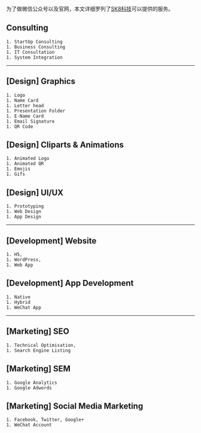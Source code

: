 为了做微信公众号以及官网，本文详细罗列了[SK8科技](https://sk8.tech)可以提供的服务。

## Consulting
    1. StartUp Consulting
    1. Business Consulting
    1. IT Consultation
    1. System Integration
---
  ## [Design] Graphics
    1. Logo
    1. Name Card
    1. Letter head
    1. Presentation Folder
    1. E-Name Card
    1. Email Signature
    1. QR Code
  ## [Design] Cliparts & Animations
    1. Animated Logo
    1. Animated QR
    1. Emojis
    1. Gifs
  ## [Design] UI/UX
    1. Prototyping
    1. Web Design
    1. App Design
---
  ## [Development] Website
    1. H5, 
    1. WordPress, 
    1. Web App
  ## [Development] App Development
    1. Native
    1. Hybrid
    1. WeChat App
---
  ## [Marketing] SEO
    1. Technical Optimisation, 
    1. Search Engine Listing
  ## [Marketing] SEM
    1. Google Analytics
    1. Google Adwords
  ## [Marketing] Social Media Marketing
    1. Facebook, Twitter, Google+
    1. WeChat Account